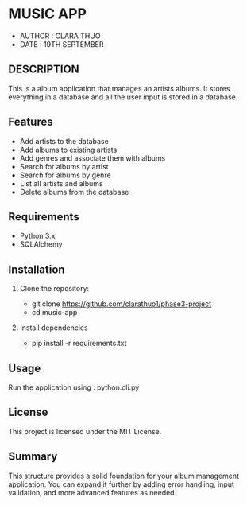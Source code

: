 # MUSIC APP
 - AUTHOR : CLARA THUO
- DATE : 19TH SEPTEMBER
## DESCRIPTION
This is a album application that manages an artists albums. It stores everything in a database and all the user input is stored in a database. 
## Features
- Add artists to the database
- Add albums to existing artists
- Add genres and associate them with albums
- Search for albums by artist
- Search for albums by genre
- List all artists and albums
- Delete albums from the database
## Requirements
- Python 3.x
- SQLAlchemy
## Installation

1. Clone the repository:
   
   - git clone https://github.com/clarathuo1/phase3-project
   - cd music-app
2. Install dependencies
    - pip install -r requirements.txt
## Usage
Run the application using : python.cli.py
## License
This project is licensed under the MIT License.
## Summary
This structure provides a solid foundation for your album management application. You can expand it further by adding error handling, input validation, and more advanced features as needed.

